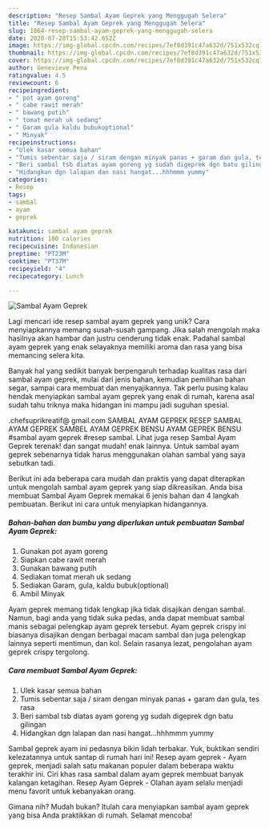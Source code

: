 ```yaml
---
description: "Resep Sambal Ayam Geprek yang Menggugah Selera"
title: "Resep Sambal Ayam Geprek yang Menggugah Selera"
slug: 1864-resep-sambal-ayam-geprek-yang-menggugah-selera
date: 2020-07-28T15:53:42.652Z
image: https://img-global.cpcdn.com/recipes/7ef8d391c47a632d/751x532cq70/sambal-ayam-geprek-foto-resep-utama.jpg
thumbnail: https://img-global.cpcdn.com/recipes/7ef8d391c47a632d/751x532cq70/sambal-ayam-geprek-foto-resep-utama.jpg
cover: https://img-global.cpcdn.com/recipes/7ef8d391c47a632d/751x532cq70/sambal-ayam-geprek-foto-resep-utama.jpg
author: Genevieve Pena
ratingvalue: 4.5
reviewcount: 6
recipeingredient:
- " pot ayam goreng"
- " cabe rawit merah"
- " bawang putih"
- " tomat merah uk sedang"
- " Garam gula kaldu bubukoptional"
- " Minyak"
recipeinstructions:
- "Ulek kasar semua bahan"
- "Tumis sebentar saja / siram dengan minyak panas + garam dan gula, tes rasa"
- "Beri sambal tsb diatas ayam goreng yg sudah digeprek dgn batu gilingan"
- "Hidangkan dgn lalapan dan nasi hangat...hhhmmm yummy"
categories:
- Resep
tags:
- sambal
- ayam
- geprek

katakunci: sambal ayam geprek 
nutrition: 180 calories
recipecuisine: Indonesian
preptime: "PT23M"
cooktime: "PT37M"
recipeyield: "4"
recipecategory: Lunch

---
```



![Sambal Ayam Geprek](https://img-global.cpcdn.com/recipes/7ef8d391c47a632d/751x532cq70/sambal-ayam-geprek-foto-resep-utama.jpg)

Lagi mencari ide resep sambal ayam geprek yang unik? Cara menyiapkannya memang susah-susah gampang. Jika salah mengolah maka hasilnya akan hambar dan justru cenderung tidak enak. Padahal sambal ayam geprek yang enak selayaknya memiliki aroma dan rasa yang bisa memancing selera kita.

Banyak hal yang sedikit banyak berpengaruh terhadap kualitas rasa dari sambal ayam geprek, mulai dari jenis bahan, kemudian pemilihan bahan segar, sampai cara membuat dan menyajikannya. Tak perlu pusing kalau hendak menyiapkan sambal ayam geprek yang enak di rumah, karena asal sudah tahu triknya maka hidangan ini mampu jadi suguhan spesial.

.chefsuprikreatif@ gmail.com SAMBAL AYAM GEPREK RESEP SAMBAL AYAM GEPREK SAMBEL AYAM GEPREK BENSU AYAM GEPREK BENSU #sambal ayam geprek #resep sambal. Lihat juga resep Sambal Ayam Geprek terenak! dan sangat mudah! enak lainnya. Untuk sambal ayam geprek sebenarnya tidak harus menggunakan olahan sambal yang saya sebutkan tadi.


Berikut ini ada beberapa cara mudah dan praktis yang dapat diterapkan untuk mengolah sambal ayam geprek yang siap dikreasikan. Anda bisa membuat Sambal Ayam Geprek memakai 6 jenis bahan dan 4 langkah pembuatan. Berikut ini cara untuk menyiapkan hidangannya.

<!--inarticleads1-->

##### Bahan-bahan dan bumbu yang diperlukan untuk pembuatan Sambal Ayam Geprek:

1. Gunakan  pot ayam goreng
1. Siapkan  cabe rawit merah
1. Gunakan  bawang putih
1. Sediakan  tomat merah uk sedang
1. Sediakan  Garam, gula, kaldu bubuk(optional)
1. Ambil  Minyak


Ayam geprek memang tidak lengkap jika tidak disajikan dengan sambal. Namun, bagi anda yang tidak suka pedas, anda dapat membuat sambal manis sebagai pelengkap ayam geprek tersebut. Ayam geprek crispy ini biasanya disajikan dengan berbagai macam sambal dan juga pelengkap lainnya seperti mentimun, dan kol. Selain rasanya lezat, pengolahan ayam geprek crispy tergolong. 

<!--inarticleads2-->

##### Cara membuat Sambal Ayam Geprek:

1. Ulek kasar semua bahan
1. Tumis sebentar saja / siram dengan minyak panas + garam dan gula, tes rasa
1. Beri sambal tsb diatas ayam goreng yg sudah digeprek dgn batu gilingan
1. Hidangkan dgn lalapan dan nasi hangat...hhhmmm yummy


Sambal geprek ayam ini pedasnya bikin lidah terbakar. Yuk, buktikan sendiri kelezatannya untuk santap di rumah hari ini! Resep ayam geprek - Ayam geprek, menjadi salah satu makanan populer dalam beberapa waktu terakhir ini. Ciri khas rasa sambal dalam ayam geprek membuat banyak kalangan ketagihan. Resep Ayam Geprek - Olahan ayam selalu menjadi menu favorit untuk kebanyakan orang. 

Gimana nih? Mudah bukan? Itulah cara menyiapkan sambal ayam geprek yang bisa Anda praktikkan di rumah. Selamat mencoba!
